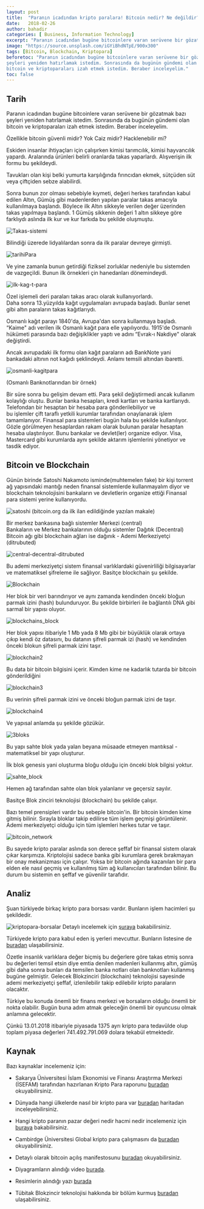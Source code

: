 ```yaml
---
layout: post
title:  "Paranın icadından kripto paralara! Bitcoin nedir? Ne değildir?"
date:   2018-02-26
author: bahadir
categories: [ Business, Information Technology]
excerpt: "Paranın icadından bugüne bitcoinlere varan serüvene bir gözatmak..."
image: "https://source.unsplash.com/iGYiBhdNTpE/900x300" 
tags: [Bitcoin, Blockchain, Kriptopara]
beforetoc: "Paranın icadından bugüne bitcoinlere varan serüvene bir gözatmak bazı
şeyleri yeniden hatırlamak istedim. Sonrasında da bugünün gündemi olan
bitcoin ve kriptoparaları izah etmek istedim. Beraber inceleyelim."
toc: false
---
```


## Tarih

Paranın icadından bugüne bitcoinlere varan serüvene bir gözatmak bazı
şeyleri yeniden hatırlamak istedim. Sonrasında da bugünün gündemi olan
bitcoin ve kriptoparaları izah etmek istedim. Beraber inceleyelim.

Özellikle bitcoin güvenli midir? Yok Caiz midir? Hacklenebilir mi?

Eskiden insanlar ihtiyaçları için çalışırken kimisi tarımcılık, kimisi
hayvancılık yapardı. Aralarında ürünleri belirli oranlarda takas
yaparlardı. Alışverişin ilk formu bu şekildeydi.

Tavukları olan kişi belki yumurta karşılığında fırıncıdan ekmek,
sütçüden süt veya çiftçiden sebze alabilirdi.

Sonra bunun zor olması sebebiyle kıymeti, değeri herkes tarafından kabul
edilen Altın, Gümüş gibi madenlerden yapılan paralar takas amacıyla
kullanılmaya başlandı. Böylece ilk Altın sikkeyle verilen değer
üzerinden takas yapılmaya başlandı. 1 Gümüş sikkenin değeri 1 altın
sikkeye göre farklıydı aslında ilk kur ve kur farkıda bu şekilde
oluşmuştu.

![Takas-sistemi](https://raw.githubusercontent.com/bahadirdogru/bahadirdogru.com/master/assets/images/Takas-sistemi.jpg)

Bilindiği üzerede lidyalılardan sonra da ilk paralar devreye girmişti.

![tarihiPara](https://raw.githubusercontent.com/bahadirdogru/bahadirdogru.com/master/assets/images/tarihiPara.jpg)

Ve yine zamanla bunun getirdiği fiziksel zorluklar nedeniyle bu
sistemden de vazgeçildi. Bunun ilk örnekleri çin hanedanları
dönemindeydi.

![ilk-kag-t-para](https://raw.githubusercontent.com/bahadirdogru/bahadirdogru.com/master/assets/images/ilk-kag-t-para.jpg)

Özel işlemeli deri paraları takas aracı olarak kullanıyorlardı.\
 Daha sonra 13.yüzyılda kağıt uygulamaları avrupada başladı. Bunlar
senet gibi altın paraların takas kağıtlarıydı.

Osmanlı kağıt parayı 1840'da, Avrupa'dan sonra kullanmaya başladı.
“Kaime" adı verilen ilk Osmanlı kağıt para elle yapılıyordu. 1915'de
Osmanlı hükümeti parasında bazı değişiklikler yaptı ve adını “Evrak-ı
Nakdiye" olarak değiştirdi.

Ancak avrupadaki ilk formu olan kağıt paraların adı BankNote yani
bankadaki altının not kağıdı şeklindeydi. Anlamı temsili altından
ibaretti.

![osmanli-kagitpara](https://raw.githubusercontent.com/bahadirdogru/bahadirdogru.com/master/assets/images/osmanli-kagitpara.jpg)

(Osmanlı Banknotlarından bir örnek)

Bir süre sonra bu gelişim devam etti. Para şekil değiştirmedi ancak
kullanım kolaylığı oluştu. Bunlar banka hesapları, kredi kartları ve
banka kartlarıydı. Telefondan bir hesaptan bir hesaba para
gönderilebiliyor ve\
 bu işlemler çift taraflı yetkili kurumlar tarafından onaylanarak işlem
tamamlanıyor. Finansal para sistemleri bugün hala bu şekilde
kullanılıyor. Gözle görülmeyen hesaplardan rakam olarak bulunan paralar
hesaptan hesaba ulaştırılıyor. Bunu bankalar ve devlet(ler) organize
ediyor. Visa, Mastercard gibi kurumlarda aynı şekilde aktarım
işlemlerini yönetiyor ve tasdik ediyor.

## Bitcoin ve Blockchain

Günün birinde Satoshi Nakamoto isminde(muhtemelen fake) bir kişi torrent
ağ yapısındaki mantığı neden finansal sistemlerde kullanmayalım diyor ve
blockchain teknolojisini bankaların ve devletlerin organize ettiği
Finansal para sistemi yerine kullanıyordu.

![satoshi](https://raw.githubusercontent.com/bahadirdogru/bahadirdogru.com/master/assets/images/satoshi.png)
 (bitcoin.org da ilk ilan edildiğinde yazılan makale)

Bir merkez bankasına bağlı sistemler Merkezi (central)\
 Bankaların ve Merkez bankalarının olduğu sistemler Dağıtık (Decentral)\
 Bitcoin ağı gibi blockchain ağları ise dağınık - Ademi Merkeziyetçi
(ditrubuted)


![central-decentral-ditrubuted](https://raw.githubusercontent.com/bahadirdogru/bahadirdogru.com/master/assets/images/central-decentral-ditrubuted.jpg)

Bu ademi merkeziyetçi sistem finansal varlıklardaki güvenirliliği
bilgisayarlar ve matematiksel şifreleme ile sağlıyor. Basitçe blockchain
şu şekilde.

![Blockchain](https://raw.githubusercontent.com/bahadirdogru/bahadirdogru.com/master/assets/images/Blockchain.png)

Her blok bir veri barındırıyor ve aynı zamanda kendinden önceki bloğun
parmak izini (hash) bulunduruyor. Bu şekilde birbirleri ile bağlantılı
DNA gibi sarmal bir yapısı oluyor.

![blockchains\_block](https://raw.githubusercontent.com/bahadirdogru/bahadirdogru.com/master/assets/images/blockchains_block.png)

Her blok yapısı itibariyle 1 Mb yada 8 Mb gibi bir büyüklük olarak
ortaya çıkıp kendi öz datasını, bu datanın şifreli parmak izi (hash) ve
kendinden önceki blokun şifreli parmak izini taşır.


![blockchain2](https://raw.githubusercontent.com/bahadirdogru/bahadirdogru.com/master/assets/images/blockchain2.jpg)

Bu data bir bitcoin bilgisini içerir. Kimden kime ne kadarlık tutarda
bir bitcoin gönderildiğini

![blockchain3](https://raw.githubusercontent.com/bahadirdogru/bahadirdogru.com/master/assets/images/blockchain3.jpg)

Bu verinin şifreli parmak izini ve önceki bloğun parmak izini de taşır.

![blockchain4](https://raw.githubusercontent.com/bahadirdogru/bahadirdogru.com/master/assets/images/blockchain4.jpg)

Ve yapısal anlamda şu şekilde gözükür.

![3bloks](https://raw.githubusercontent.com/bahadirdogru/bahadirdogru.com/master/assets/images/3bloks.jpg)

Bu yapı sahte blok yada yalan beyana müsaade etmeyen mantıksal -
matematiksel bir yapı oluşturur.

İlk blok genesis yani oluşturma bloğu olduğu için önceki blok bilgisi
yoktur.

![sahte\_block](https://raw.githubusercontent.com/bahadirdogru/bahadirdogru.com/master/assets/images/sahte_block.jpg)

Hemen ağ tarafından sahte olan blok yalanlanır ve geçersiz sayılır.

Basitçe Blok zinciri teknolojisi (blockchain) bu şekilde çalışır.

Bazı temel prensipleri vardır bu sebeple bitcoin'in. Bir bitcoin kimden
kime gitmiş bilinir. Sırayla bloklar takip edilirse tüm işlem geçmişi
görüntülenir. Ademi merkeziyetçi olduğu için tüm işlemleri herkes tutar
ve taşır.

![bitcoin\_network](https://raw.githubusercontent.com/bahadirdogru/bahadirdogru.com/master/assets/images/bitcoin_network.jpg)

Bu sayede kripto paralar aslında son derece şeffaf bir finansal sistem
olarak çıkar karşımıza. Kriptolojisi sadece banka gibi kurumlara gerek
bırakmayan bir onay mekanizması için çalışır. Yoksa bir bitcoin ağında
kazanılan bir para elden ele nasıl geçmiş ve kullanılmış tüm ağ
kullanıcıları tarafından bilinir. Bu durum bu sistemin en şeffaf ve
güvenilir tarafıdır.

## Analiz

Şuan türkiyede birkaç kripto para borsası vardır. Bunların işlem
hacimleri şu şekildedir.

![kriptopara-borsalar](https://raw.githubusercontent.com/bahadirdogru/bahadirdogru.com/master/assets/images/kriptopara-borsalar.png)
Detaylı incelemek için
[şuraya](https://webrazzi.com/2017/10/31/turkiyenin-kripto-para-borsalarinin-hacmi-ne-kadar/)
bakabilirsiniz.

Türkiyede kripto para kabul eden iş yerleri mevcuttur. Bunların
listesine de
[buradan](http://www.kriptopara.org/turkiyede-bitcoin-kabul-eden-yerlerin-listesi/)
ulaşabilirsiniz.

Özetle insanlık varlıklara değer biçmiş bu değerlere göre takas etmiş
sonra bu değerleri temsil etsin diye emtia denilen madenleri kullanmış
altın, gümüş gibi daha sonra bunları da temsilen banka notları olan
banknotları kullanmış bugüne gelmiştir. Gelecek Blokzinciri (blockchain)
teknolojisi sayesinde ademi merkeziyetçi şeffaf, izlenilebilir takip
edilebilir kripto paraların olacaktır.

Türkiye bu konuda önemli bir finans merkezi ve borsaların olduğu önemli
bir nokta olabilir. Bugün buna adım atmak geleceğin önemli bir oyuncusu
olmak anlamına gelecektir.

Çünkü 13.01.2018 itibariyle piyasada 1375 ayrı kripto para tedavülde
olup toplam piyasa değerleri 741.492.791.069 dolara tekabül etmektedir.

## Kaynak

Bazı kaynaklar incelemeniz için:

-   Sakarya Üniversitesi İslam Ekonomisi ve Finansı Araştırma Merkezi
    (İSEFAM) tarafından hazırlanan Kripto Para raporunu
    [buradan](http://www.isefam.sakarya.edu.tr/wp-content/uploads/2018/01/Kripto-Para-Birimleri-ve-f%C4%B1khi-A%C3%A7%C4%B1dan-De%C4%9Ferlendirilmesi_son.pdf)
    okuyabilirsiniz.

-   Dünyada hangi ülkelerde nasıl bir kripto para var
    [buradan](http://coinmap.org/) haritadan inceleyebilirsiniz.

-   Hangi kripto paranın pazar değeri nedir hacmi nedir incelemeniz için
    [buraya](https://coinmarketcap.com/) bakabilirsiniz.

-   Cambirdge Üniversitesi Global kripto para çalışmasını da
    [buradan](https://www.jbs.cam.ac.uk/fileadmin/user_upload/research/centres/alternative-finance/downloads/2017-global-cryptocurrency-benchmarking-study.pdf)
    okuyabilirsiniz.

-   Detaylı olarak bitcoin açılış manifestosunu
    [buradan](https://bitcoin.org/bitcoin.pdf) okuyabilirsiniz.

-   Diyagramların alındığı video
    [burada](https://www.youtube.com/watch?v=SSo_EIwHSd4&t=1s).

-   Resimlerin alındığı yazı
    [burada](http://www.kidsbank.com.tr/content20/Paranin-Hikayesi)

-   Tübitak Blokzincir teknolojisi hakkında bir bölüm kurmuş
    [buradan](http://blokzincir.tubitak.gov.tr/) ulaşabilirsiniz.